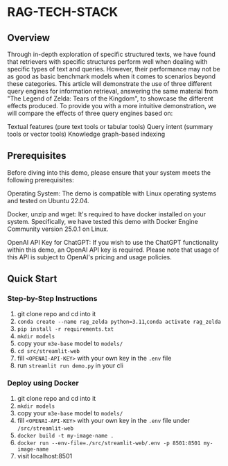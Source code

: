 # RAG-TECH-STACK

## Overview

Through in-depth exploration of specific structured texts, we have found that retrievers with specific structures perform well when dealing with specific types of text and queries. However, their performance may not be as good as basic benchmark models when it comes to scenarios beyond these categories. This article will demonstrate the use of three different query engines for information retrieval, answering the same material from "The Legend of Zelda: Tears of the Kingdom", to showcase the different effects produced. To provide you with a more intuitive demonstration, we will compare the effects of three query engines based on:

Textual features (pure text tools or tabular tools)
Query intent (summary tools or vector tools)
Knowledge graph-based indexing

## Prerequisites

Before diving into this demo, please ensure that your system meets the following prerequisites:

Operating System: The demo is compatible with Linux operating systems and tested on Ubuntu 22.04.

Docker, unzip and wget: It's required to have docker installed on your system. Specifically, we have tested this demo with Docker Engine Community version 25.0.1 on Linux.

OpenAI API Key for ChatGPT: If you wish to use the ChatGPT functionality within this demo, an OpenAI API key is required. Please note that usage of this API is subject to OpenAI's pricing and usage policies.

## Quick Start

### Step-by-Step Instructions

1. git clone repo and cd into it
2. `conda create --name rag_zelda python=3.11`,`conda activate rag_zelda`
3. `pip install -r requirements.txt`
4. `mkdir models`
5. copy your `m3e-base` model to `models/`
6. `cd src/streamlit-web`
7. fill `<OPENAI-API-KEY>` with your own key in the `.env` file
8. run `streamlit run demo.py` in your cli

### Deploy using Docker

1. git clone repo and cd into it
2. `mkdir models`
3. copy your `m3e-base` model to `models/`
4. fill `<OPENAI-API-KEY>` with your own key in the `.env` file under `/src/streamlit-web`
5. `docker build -t my-image-name .`
6. `docker run --env-file=./src/streamlit-web/.env -p 8501:8501 my-image-name`
7. visit localhost:8501
